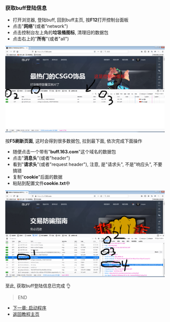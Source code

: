 ### 获取buff登陆信息
- 打开浏览器, 登陆buff, 回到buff主页, 按**F12**打开控制台面板
- 点击"**网络**"(或者"network")
- 点击控制台左上角的**垃圾桶图标**, 清理旧的数据包
- 点击右上的"**所有**"(或者"all")

![](https://github.com/farmer-person/pictures/blob/master/buff-delivery/4.png)

按**F5刷新页面**, 这时会得到很多数据包, 拉到最下面, 依次完成下面操作
- 随便点击一个带有"**buff.163.com**"这个域名的数据包
- 点击"**消息头**"(或者"header")
- 看到"**请求头**"(或者"request header"), 注意, 是"请求头", 不是"响应头", 不要搞错
- 复制"**cookie**"后面的数据
- 粘贴到配置文件**cookie.txt**中

![](https://github.com/farmer-person/pictures/blob/master/buff-delivery/6.png)

至此, 获取buff登陆信息已完成 :ok_hand:

> END

- [下一章: 启动程序](./last.md)
- [返回教程主页](./index.md)
